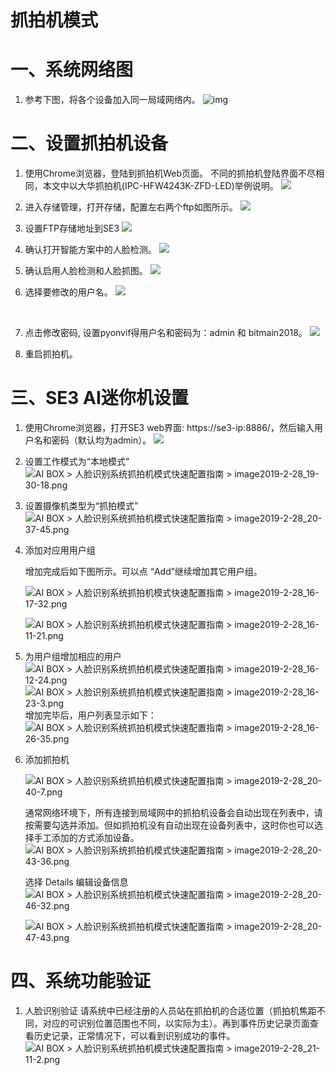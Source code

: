 # 抓拍机模式

# 一、系统网络图

1. 参考下图，将各个设备加入同一局域网络内。
   ![img](../../../imgs/wang-luo-zhua-pai-ji.png)<br/>

# 二、设置抓拍机设备

1. 使用Chrome浏览器，登陆到抓拍机Web页面。
   不同的抓拍机登陆界面不尽相同，本文中以大华抓拍机(IPC-HFW4243K-ZFD-LED)举例说明。
   ![](../../../imgs/image2019-2-28_20-52-29.png)<br/>

2. 进入存储管理，打开存储，配置左右两个ftp如图所示。
   ![](../../../imgs/image2019-3-7_14-19-30.png)<br/>

3. 设置FTP存储地址到SE3
   ![](../../../imgs/image2019-2-28_21-7-14.png)<br/>

4. 确认打开智能方案中的人脸检测。
   ![](../../../imgs/image2019-3-7_14-12-38.png)<br/>

5. 确认启用人脸检测和人脸抓图。
   ![](../../../imgs/image2019-3-7_14-20-47.png)<br/>

6. 选择要修改的用户名。
   ![](../../../imgs/image2019-3-6_16-11-36.png)

   
   
   <br/>
   
7. 点击修改密码, 设置pyonvif得用户名和密码为：admin 和 bitmain2018。
   ![](../../../imgs/image2019-3-7_17-32-46.png)<br/>

8. 重启抓拍机。

    



# 三、SE3 AI迷你机设置

1. 使用Chrome浏览器，打开SE3 web界面: https://se3-ip:8886/，然后输入用户名和密码（默认均为admin）。
   ![](../../../imgs/image2019-2-28_15-51-13.png)<br/>

2. 设置工作模式为“本地模式”
   ![AI BOX > 人脸识别系统抓拍机模式快速配置指南 > image2019-2-28_19-30-18.png](../../../imgs/image2019-2-28_19-30-18.png)<br/>

3. 设置摄像机类型为“抓拍模式”
   ![AI BOX > 人脸识别系统抓拍机模式快速配置指南 > image2019-2-28_20-37-45.png](../../../imgs/image2019-2-28_20-37-45.png?version=1&modificationDate=1551357465000&api=v2)<br/>

4. 添加对应用用户组

   

   增加完成后如下图所示。可以点 “Add”继续增加其它用户组。

   ![AI BOX > 人脸识别系统抓拍机模式快速配置指南 > image2019-2-28_16-17-32.png](../../../imgs/image2019-2-28_16-17-32.png)<br/>

   ![AI BOX > 人脸识别系统抓拍机模式快速配置指南 > image2019-2-28_16-11-21.png](../../../imgs/image2019-2-28_16-11-21.png)<br/>

5. 为用户组增加相应的用户
   ![AI BOX > 人脸识别系统抓拍机模式快速配置指南 > image2019-2-28_16-12-24.png](../../../imgs/image2019-2-28_16-12-24.png)<br/>
   ![AI BOX > 人脸识别系统抓拍机模式快速配置指南 > image2019-2-28_16-23-3.png](../../../imgs/image2019-2-28_16-23-3.png)<br/>
   增加完毕后，用户列表显示如下：
   ![AI BOX > 人脸识别系统抓拍机模式快速配置指南 > image2019-2-28_16-26-35.png](../../../imgs/image2019-2-28_16-26-35.png)<br/>

6. 添加抓拍机

   ![AI BOX > 人脸识别系统抓拍机模式快速配置指南 > image2019-2-28_20-40-7.png](../../../imgs/image2019-2-28_20-40-7.png)<br/>

   通常网络环境下，所有连接到局域网中的抓拍机设备会自动出现在列表中，请按需要勾选并添加。但如抓拍机没有自动出现在设备列表中，这时你也可以选择手工添加的方式添加设备。
   ![AI BOX > 人脸识别系统抓拍机模式快速配置指南 > image2019-2-28_20-43-36.png](../../../imgs/image2019-2-28_20-43-36.png)<br/>

   选择 Details 编辑设备信息
   ![AI BOX > 人脸识别系统抓拍机模式快速配置指南 > image2019-2-28_20-46-32.png](../../../imgs/image2019-2-28_20-46-32.png)<br/>

   ![AI BOX > 人脸识别系统抓拍机模式快速配置指南 > image2019-2-28_20-47-43.png](../../../imgs/image2019-2-28_20-47-43.png)<br/>

# 四、系统功能验证

1. 人脸识别验证
   请系统中已经注册的人员站在抓拍机的合适位置（抓拍机焦距不同，对应的可识别位置范围也不同，以实际为主）。再到事件历史记录页面查看历史记录，正常情况下，可以看到识别成功的事件。
   ![AI BOX > 人脸识别系统抓拍机模式快速配置指南 > image2019-2-28_21-11-2.png](../../../imgs/151566441615_.pic_hd.jpg)<br/>